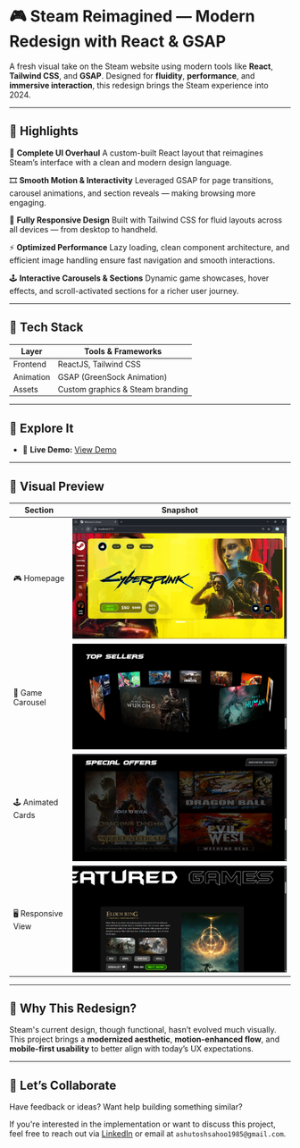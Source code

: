 

# 🎮 Steam Reimagined — Modern Redesign with React & GSAP

A fresh visual take on the Steam website using modern tools like **React**, **Tailwind CSS**, and **GSAP**. Designed for **fluidity**, **performance**, and **immersive interaction**, this redesign brings the Steam experience into 2024.

---

## 🌟 Highlights

🎯 **Complete UI Overhaul**
A custom-built React layout that reimagines Steam’s interface with a clean and modern design language.

🎞️ **Smooth Motion & Interactivity**
Leveraged GSAP for page transitions, carousel animations, and section reveals — making browsing more engaging.

📱 **Fully Responsive Design**
Built with Tailwind CSS for fluid layouts across all devices — from desktop to handheld.

⚡ **Optimized Performance**
Lazy loading, clean component architecture, and efficient image handling ensure fast navigation and smooth interactions.

🕹️ **Interactive Carousels & Sections**
Dynamic game showcases, hover effects, and scroll-activated sections for a richer user journey.

---

## 🧰 Tech Stack

| Layer     | Tools & Frameworks               |
| --------- | -------------------------------- |
| Frontend  | ReactJS, Tailwind CSS            |
| Animation | GSAP (GreenSock Animation)       |
| Assets    | Custom graphics & Steam branding |

---

## 🔗 Explore It

* 🔴 **Live Demo:** [View Demo](https://steam-redesign-rho.vercel.app/)


---

## 📸 Visual Preview

| Section             | Snapshot                                |
| ------------------- | --------------------------------------- |
| 🎮 Homepage         | ![Hero](./screenshots/Home.png)         |
| 🧩 Game Carousel    | ![Carousel](./screenshots/Loop.png) |
| 🕹️ Animated Cards  | ![Cards](./screenshots/Offer.png)       |
| 🖥️ Responsive View | ![Mobile](./screenshots/Featured.png) |

---

## 🧠 Why This Redesign?

Steam's current design, though functional, hasn’t evolved much visually. This project brings a **modernized aesthetic**, **motion-enhanced flow**, and **mobile-first usability** to better align with today’s UX expectations.

---

## 💬 Let’s Collaborate

Have feedback or ideas? Want help building something similar?

If you're interested in the implementation or want to discuss this project, feel free to reach out via [LinkedIn](https://www.linkedin.com/in/ashutosh-sahoo-32067b110/) or email at `ashutoshsahoo1985@gmail.com`.



